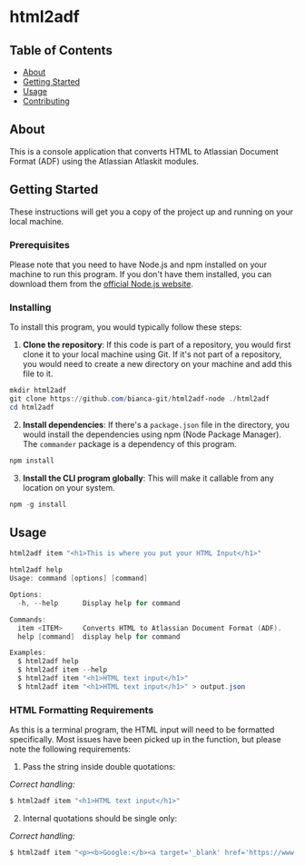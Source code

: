 # html2adf

## Table of Contents

- [About](#about)
- [Getting Started](#getting_started)
- [Usage](#usage)
- [Contributing](../CONTRIBUTING.md)

## About <a name = "about"></a>

This is a console application that converts HTML to Atlassian Document Format (ADF) using the Atlassian Atlaskit modules.

## Getting Started <a name = "getting_started"></a>

These instructions will get you a copy of the project up and running on your local machine.

### Prerequisites

Please note that you need to have Node.js and npm installed on your machine to run this program. If you don't have them installed, you can download them from the [official Node.js website](https://nodejs.org/).

### Installing

To install this program, you would typically follow these steps:

1. **Clone the repository**: If this code is part of a repository, you would first clone it to your local machine using Git. If it's not part of a repository, you would need to create a new directory on your machine and add this file to it.


```powershell
mkdir html2adf
git clone https://github.com/bianca-git/html2adf-node ./html2adf
cd html2adf
```

2. **Install dependencies**: If there's a `package.json` file in the directory, you would install the dependencies using npm (Node Package Manager). The `commander` package is a dependency of this program.

```powershell
npm install
```

3. **Install the CLI program globally**: This will make it callable from any location on your system.

```powershell
npm -g install
```

## Usage <a name = "usage"></a>


```powershell
html2adf item "<h1>This is where you put your HTML Input</h1>"
```

```powershell
html2adf help
Usage: command [options] [command]

Options:
  -h, --help      Display help for command

Commands:
  item <ITEM>     Converts HTML to Atlassian Document Format (ADF).
  help [command]  display help for command

Examples:
  $ html2adf help
  $ html2adf item --help
  $ html2adf item "<h1>HTML text input</h1>"
  $ html2adf item "<h1>HTML text input</h1>" > output.json
```
### HTML Formatting Requirements

As this is a terminal program, the HTML input will need to be formatted specifically. Most issues have been picked up in the function, but please note the following requirements:

1. Pass the string inside double quotations:

*Correct handling:* 
```powershell
$ html2adf item "<h1>HTML text input</h1>"
```

2. Internal quotations should be single only:

*Correct handling:* 
```powershell
$ html2adf item "<p><b>Google:</b><a target='_blank' href='https://www.google.com'>Google</a></p>"
```